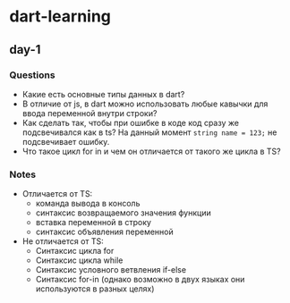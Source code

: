 # dart-learning

## day-1

### Questions
- Какие есть основные типы данных в dart?
- В отличие от js, в dart можно использовать любые кавычки для ввода переменной внутри строки?
- Как сделать так, чтобы при ошибке в коде код сразу же подсвечивался как в ts? На данный момент `string name = 123;` не подсвечивает ошибку.
- Что такое цикл for in и чем он отличается от такого же цикла в TS?

### Notes
- Отличается от TS:
  - команда вывода в консоль
  - синтаксис возвращаемого значения функции
  - вставка переменной в строку
  - синтаксис объявления переменной
- Не отличается от TS:
  - Синтаксис цикла for
  - Синтаксис цикла while
  - Синтаксис условного ветвления if-else
  - Синтаксис for-in (однако возможно в двух языках они используются в разных целях)